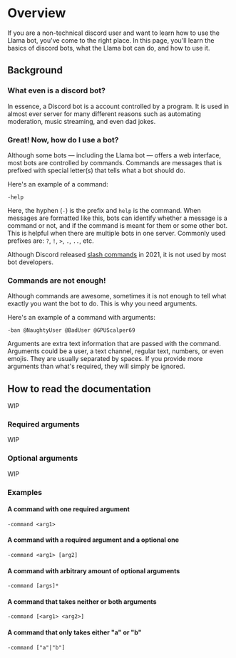 # Overview

If you are a non-technical discord user and want to learn how to use the Llama bot, you've come to the right place.
In this page, you'll learn the basics of discord bots, what the Llama bot can do, and how to use it.

## Background

### What even is a discord bot?

In essence, a Discord bot is a account controlled by a program.
It is used in almost ever server for many different reasons such as automating moderation, music streaming, and even dad jokes.

### Great! Now, how do I use a bot?

Although some bots — including the Llama bot — offers a web interface, most bots are controlled by commands.
Commands are messages that is prefixed with special letter(s) that tells what a bot should do.

Here's an example of a command:

```
-help
```

Here, the hyphen (`-`) is the prefix and `help` is the command.
When messages are formatted like this, bots can identify whether a message is a command or not, and if the command is meant for them or some other bot.
This is helpful when there are multiple bots in one server.
Commonly used prefixes are: `?`, `!`, `>`, `.`, `..`, etc.

Although Discord released [slash commands](https://discord.com/blog/slash-commands-are-here) in 2021, it is not used by most bot developers.

### Commands are not enough!

Although commands are awesome, sometimes it is not enough to tell what exactly you want the bot to do.
This is why you need arguments.

Here's an example of a command with arguments:

```
-ban @NaughtyUser @BadUser @GPUScalper69
```

Arguments are extra text information that are passed with the command.
Arguments could be a user, a text channel, regular text, numbers, or even emojis.
They are usually separated by spaces.
If you provide more arguments than what's required, they will simply be ignored.

## How to read the documentation

WIP

<!-- list of commands. Web interface instruction will be included if it exists -->

### Required arguments

WIP

### Optional arguments

WIP

### Examples

#### A command with one required argument

```
-command <arg1>
```

#### A command with a required argument and a optional one

```
-command <arg1> [arg2]
```

#### A command with arbitrary amount of optional arguments

```
-command [args]*
```

#### A command that takes neither or both arguments

```
-command [<arg1> <arg2>]
```

#### A command that only takes either "a" or "b"

```
-command ["a"|"b"]
```
